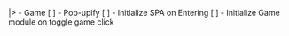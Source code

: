 |> - Game
    [ ] - Pop-upify
        [ ] - Initialize SPA on Entering
        [ ] - Initialize Game module on toggle game click